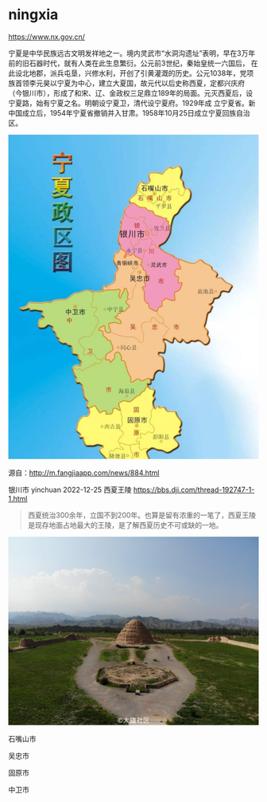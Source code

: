 # ningxia

https://www.nx.gov.cn/

宁夏是中华民族远古文明发祥地之一。境内灵武市“水洞沟遗址”表明，早在3万年前的旧石器时代，就有人类在此生息繁衍。公元前3世纪，秦始皇统一六国后， 在此设北地郡，派兵屯垦，兴修水利，开创了引黄灌溉的历史。公元1038年，党项族首领李元昊以宁夏为中心，建立大夏国，故元代以后史称西夏，定都兴庆府 （今银川市），形成了和宋、辽、金政权三足鼎立189年的局面。元灭西夏后，设宁夏路，始有宁夏之名。明朝设宁夏卫，清代设宁夏府。1929年成 立宁夏省。新中国成立后，1954年宁夏省撤销并入甘肃。1958年10月25日成立宁夏回族自治区。



![](ningxia.png)

源自：http://m.fangjiaapp.com/news/884.html

银川市 yinchuan 2022-12-25 西夏王陵 https://bbs.dji.com/thread-192747-1-1.html

>西夏统治300余年，立国不到200年。也算是留有浓重的一笔了，西夏王陵是现存地面占地最大的王陵，是了解西夏历史不可或缺的一地。

![](yinchuan.jpg)

石嘴山市

吴忠市

固原市

中卫市
